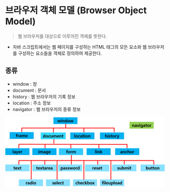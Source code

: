 # 브라우저 객체 모델 (Browser Object Model)
> 웹 브라우저를 대상으로 이루어진 객체를 뜻한다.

-  자바 스크립트에서는 웹 페이지를 구성하는 HTML 태그의 모든 요소와 웹 브라우저를 구성하는 요소들을 객체로 정의하여 제공한다.

## 종류
- window : 창
- document : 문서
- history : 웹 브라우저의 기록 정보
- location : 주소 정보
- navigator :  웹 브라우저의 종류 정보

![](2022-06-20-21-53-02.png)